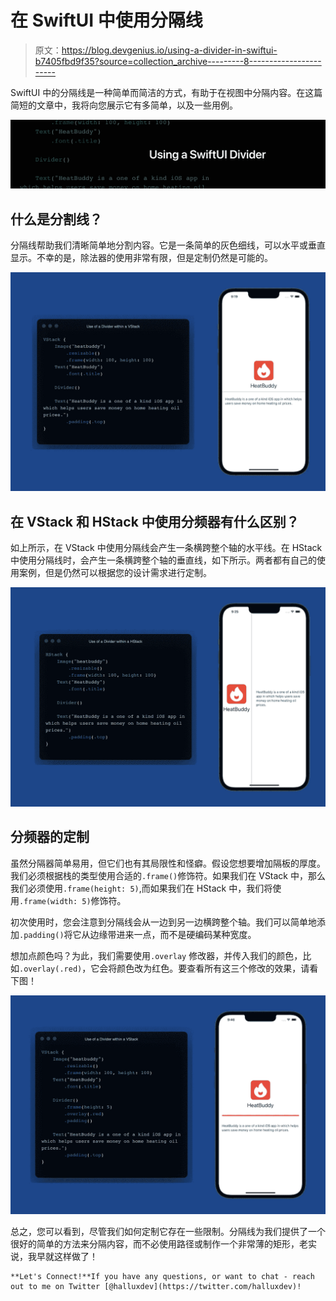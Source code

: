# 在 SwiftUI 中使用分隔线

> 原文：<https://blog.devgenius.io/using-a-divider-in-swiftui-b7405fbd9f35?source=collection_archive---------8----------------------->

SwiftUI 中的分隔线是一种简单而简洁的方式，有助于在视图中分隔内容。在这篇简短的文章中，我将向您展示它有多简单，以及一些用例。

![](img/90131f40c3b084582b0c97ab54fa57c3.png)

## 什么是分割线？

分隔线帮助我们清晰简单地分割内容。它是一条简单的灰色细线，可以水平或垂直显示。不幸的是，除法器的使用非常有限，但是定制仍然是可能的。

![](img/d3dfd4136e8b221fd368e0aa9ddc7dc2.png)

## 在 VStack 和 HStack 中使用分频器有什么区别？

如上所示，在 VStack 中使用分隔线会产生一条横跨整个轴的水平线。在 HStack 中使用分隔线时，会产生一条横跨整个轴的垂直线，如下所示。两者都有自己的使用案例，但是仍然可以根据您的设计需求进行定制。

![](img/e2c3c08bd5bdd7f7e47a3762d6b2c205.png)

## 分频器的定制

虽然分隔器简单易用，但它们也有其局限性和怪癖。假设您想要增加隔板的厚度。我们必须根据栈的类型使用合适的`.frame()`修饰符。如果我们在 VStack 中，那么我们必须使用`.frame(height: 5)`,而如果我们在 HStack 中，我们将使用`.frame(width: 5)`修饰符。

初次使用时，您会注意到分隔线会从一边到另一边横跨整个轴。我们可以简单地添加`.padding()`将它从边缘带进来一点，而不是硬编码某种宽度。

想加点颜色吗？为此，我们需要使用`.overlay` 修改器，并传入我们的颜色，比如`.overlay(.red)`，它会将颜色改为红色。要查看所有这三个修改的效果，请看下图！

![](img/6f2f748fe60565353053ea753137e67d.png)

总之，您可以看到，尽管我们如何定制它存在一些限制。分隔线为我们提供了一个很好的简单的方法来分隔内容，而不必使用路径或制作一个非常薄的矩形，老实说，我早就这样做了！

```
**Let's Connect!**If you have any questions, or want to chat - reach out to me on Twitter [@halluxdev](https://twitter.com/halluxdev)!
```
